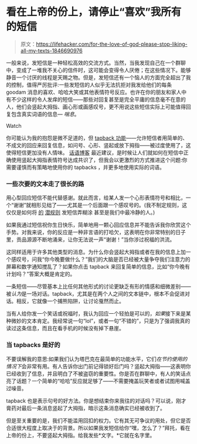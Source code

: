 # 看在上帝的份上，请停止“喜欢”我所有的短信

> 原文：<https://lifehacker.com/for-the-love-of-god-please-stop-liking-all-my-texts-1846690976>

一般来说，发短信是一种轻松高效的交流方式。当然，当我发现自己在一个群聊中，变成了一堆我不关心的信件时，这可能会变得令人厌倦；在这些情况下。能够静音一个讨厌的线程是天赐之物。但是，发短信还有一个恼人的方面完全超出了我的控制，值得严厉批评:一些发短信的人似乎无法抗拒对我发给他们的每条 goodam 消息的喜欢、哈哈大笑或其他表情符号反应。也许在你的朋友和家人中有不少这样的令人发痒的短信——那些对回复甚至是完全平庸的信息毫不在意的人，他们会竖起大拇指、画心形或画感叹号，更不用说这些短信实际上可能值得回复包含真实词语的信息— *喘息*。

Watch

你可能认为我的抱怨是微不足道的，但 [tapback 功能](https://lifehacker.com/how-to-launch-iphone-actions-with-a-tap-on-the-back-1844127710)——允许短信者用简单的、不成文的回应来回复信息，如问号、心形、竖起或放下拇指——被过度使用了，这使得短信更加没有人情味。 [话语博客](https://discourseblog.com/how-the-covid-pandemic-has-changed-the-way-we-text-communicate-emojis/) 最近建议，是时候让人们就如何在短信中正确使用竖起大拇指表情符号达成共识了，但我会以更激烈的方式推进这个问题:你需要谨慎而有策略地使用你的 tapbacks ，并更多地使用实际的词语。

### 一些次要的文本走了很长的路

用心型回应短信不能代替感谢。就此而言，给某人发一个心形表情符号和相比，一个“谢谢”就相形见绌了——尤其是一个后面跟一个感叹号的。(我不制定规则，这仅仅是如何将 [的](https://lifehacker.com/dont-text-ok-1840037229) [潜规则](https://lifehacker.com/perfect-the-art-of-passive-aggressive-texting-1845495012) 发短信弄糊涂 甚至是我们中最冷静的人。)

如果我通过短信祝你生日快乐，简单地用一颗心回应信息并不能告诉我你欣赏这个手势。对我来说，你的反应是一种非言语的打哈欠，这表明在你非常特别的日子里，贡品源源不断地涌来，让你无法说一声“谢谢！”当你涉过祝福的洪流。

这同样适用于许多其他类型的消息。为什么你会竖起大拇指或者在我的信息上加一个感叹号，问我“你今晚要做什么？”我们的大脑是否已经被大量争夺我们注意力的屏幕和数字通知搅乱了？如果你点击 tapback 来回复简单的信息，比如“你今晚有计划吗？”答案大概是肯定的。

一条短信——尽管基本上比任何其他形式的讨论更缺乏有形的情感和细微差别——被*认为*是一场对话。tapback，尤其是在两个人之间的文本链中，根本不会促进对话。相反，它就像一个捕熊陷阱，让讨论戛然而止。

当有人给你发一个笑话或祝福时，我认为回应一个轻拍是可以的，*如果*接下来是某种微妙的文本肯定。我经常说一句“lol”，或者一句“不错的”，只是为了强调我真的读过这条信息，而且在看手机的时候没有掉下悬崖。

### 当 tapbacks 是好的

不要误解我的意思:如果我们认为塔巴克在最简单的功能水平，它们*在节约使用的情况下*会非常有用。有人告诉你出门前记得锁好后门吗？竖起大拇指——这表明你已经收到了信息，并且明白了不被盗窃的重要性。你是否在群聊中，有人的笑话点亮了话题？一个简单的“哈哈”反应就足够了——不需要掩盖玩笑者或者试图用喊盖过噪音。

tapback 也是表示句号的好方法。你是想结束你来我往的对话吗？可以说，刚才膏药对最后一条消息竖起了大拇指，暗示这条消息确实已经被收到了。

但是至关重要的是，我们不能滥用回扣的权力。它有其无可争议的用处，但它是否合适很大程度上取决于的背景。所以如果我发短信给你“嘿，怎么了？”拜托，看在上帝的份上，不要竖起大拇指。给我发些*文字。*它就在名字里。